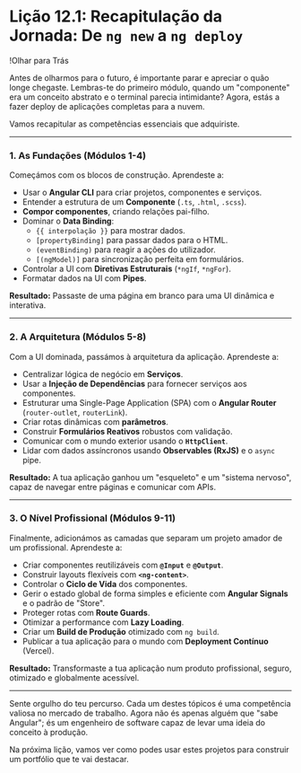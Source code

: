 # Lição 12.1: Recapitulação da Jornada: De `ng new` a `ng deploy`

!Olhar para Trás

Antes de olharmos para o futuro, é importante parar e apreciar o quão longe chegaste. Lembras-te do primeiro módulo, quando um "componente" era um conceito abstrato e o terminal parecia intimidante? Agora, estás a fazer deploy de aplicações completas para a nuvem.

Vamos recapitular as competências essenciais que adquiriste.

---

### 1. As Fundações (Módulos 1-4)

Começámos com os blocos de construção. Aprendeste a:
-   Usar o **Angular CLI** para criar projetos, componentes e serviços.
-   Entender a estrutura de um **Componente** (`.ts`, `.html`, `.scss`).
-   **Compor componentes**, criando relações pai-filho.
-   Dominar o **Data Binding**:
    -   `{{ interpolação }}` para mostrar dados.
    -   `[propertyBinding]` para passar dados para o HTML.
    -   `(eventBinding)` para reagir a ações do utilizador.
    -   `[(ngModel)]` para sincronização perfeita em formulários.
-   Controlar a UI com **Diretivas Estruturais** (`*ngIf`, `*ngFor`).
-   Formatar dados na UI com **Pipes**.

**Resultado:** Passaste de uma página em branco para uma UI dinâmica e interativa.

---

### 2. A Arquitetura (Módulos 5-8)

Com a UI dominada, passámos à arquitetura da aplicação. Aprendeste a:
-   Centralizar lógica de negócio em **Serviços**.
-   Usar a **Injeção de Dependências** para fornecer serviços aos componentes.
-   Estruturar uma Single-Page Application (SPA) com o **Angular Router** (`router-outlet`, `routerLink`).
-   Criar rotas dinâmicas com **parâmetros**.
-   Construir **Formulários Reativos** robustos com validação.
-   Comunicar com o mundo exterior usando o **`HttpClient`**.
-   Lidar com dados assíncronos usando **Observables (RxJS)** e o `async` pipe.

**Resultado:** A tua aplicação ganhou um "esqueleto" e um "sistema nervoso", capaz de navegar entre páginas e comunicar com APIs.

---

### 3. O Nível Profissional (Módulos 9-11)

Finalmente, adicionámos as camadas que separam um projeto amador de um profissional. Aprendeste a:
-   Criar componentes reutilizáveis com **`@Input`** e **`@Output`**.
-   Construir layouts flexíveis com **`<ng-content>`**.
-   Controlar o **Ciclo de Vida** dos componentes.
-   Gerir o estado global de forma simples e eficiente com **Angular Signals** e o padrão de "Store".
-   Proteger rotas com **Route Guards**.
-   Otimizar a performance com **Lazy Loading**.
-   Criar um **Build de Produção** otimizado com `ng build`.
-   Publicar a tua aplicação para o mundo com **Deployment Contínuo** (Vercel).

**Resultado:** Transformaste a tua aplicação num produto profissional, seguro, otimizado e globalmente acessível.

---

Sente orgulho do teu percurso. Cada um destes tópicos é uma competência valiosa no mercado de trabalho. Agora não és apenas alguém que "sabe Angular"; és um engenheiro de software capaz de levar uma ideia do conceito à produção.

Na próxima lição, vamos ver como podes usar estes projetos para construir um portfólio que te vai destacar.